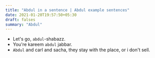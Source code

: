 ```yaml
---
title: "Abdul in a sentence | Abdul example sentences"
date: 2021-01-20T19:57:50+05:30
draft: falses
summary: "Abdul"
---
```

- Let's go, `abdul`-shabazz.
- You're kareem `abdul` jabbar.
- `Abdul` and carl and sacha, they stay with the place, or i don't sell.
                 
